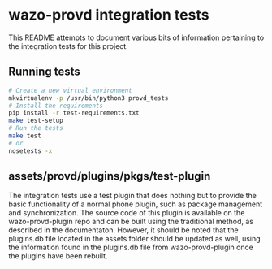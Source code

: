 # wazo-provd integration tests

This README attempts to document various bits of information pertaining to the integration tests for
this project.

## Running tests

```bash
# Create a new virtual environment
mkvirtualenv -p /usr/bin/python3 provd_tests
# Install the requirements
pip install -r test-requirements.txt
make test-setup
# Run the tests
make test
# or
nosetests -x
```

## assets/provd/plugins/pkgs/test-plugin

The integration tests use a test plugin that does nothing but to provide the basic functionality of a normal phone plugin,
such as package management and synchronization. The source code of this plugin is available on the wazo-provd-plugin repo
and can be built using the traditional method, as described in the documentaton. However, it should be noted that the
plugins.db file located in the assets folder should be updated as well, using the information found in the plugins.db file
from wazo-provd-plugin once the plugins have been rebuilt.

